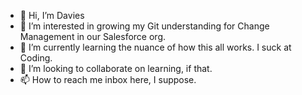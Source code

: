 - 👋 Hi, I’m Davies
- 👀 I’m interested in growing my Git understanding for Change Management in our Salesforce org.
- 🌱 I’m currently learning the nuance of how this all works. I suck at Coding.
- 💞️ I’m looking to collaborate on learning, if that.
- 📫 How to reach me inbox here, I suppose.

<!---
chaddavies-CCU/chaddavies-CCU is a ✨ special ✨ repository because its `README.md` (this file) appears on your GitHub profile.
You can click the Preview link to take a look at your changes.
--->
